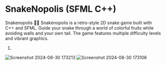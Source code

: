 # SnakeNopolis (SFML C++)
Snakenopolis 🐍🍎 Snakenopolis is a retro-style 2D snake game built with C++ and SFML. Guide your snake through a world of colorful fruits while avoiding walls and your own tail. The game features multiple difficulty levels and vibrant graphics.

1)
![Screenshot 2024-08-30 173213](https://github.com/user-attachments/assets/84f12703-adc4-4a7b-b8bb-f99f0c66ec47)
![Screenshot 2024-08-30 173106](https://github.com/user-attachments/assets/cb80aee4-5941-41fd-8f35-c7f2884782e0)
